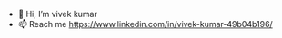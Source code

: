 - 👋 Hi, I’m vivek kumar
- 📫 Reach me https://www.linkedin.com/in/vivek-kumar-49b04b196/

<!---
Keepitsimpleforme/Keepitsimpleforme is a ✨ special ✨ repository because its `README.md` (this file) appears on your GitHub profile.
You can click the Preview link to take a look at your changes.
--->
